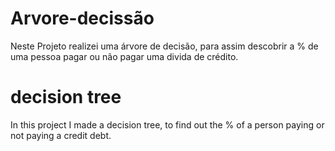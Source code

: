 # Arvore-decissão
Neste Projeto realizei uma árvore de decisão, para assim descobrir a % de uma pessoa pagar ou não pagar uma divida de crédito.


# decision tree
In this project I made a decision tree, to find out the % of a person paying or not paying a credit debt.
